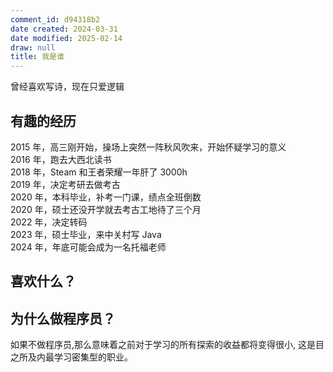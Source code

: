 ```yaml
---
comment_id: d94318b2
date created: 2024-03-31
date modified: 2025-02-14
draw: null
title: 我是谁
---
```

曾经喜欢写诗，现在只爱逻辑

<!-- more -->

## 有趣的经历

2015 年，高三刚开始，操场上突然一阵秋风吹来，开始怀疑学习的意义  
2016 年，跑去大西北读书  
2018 年，Steam 和王者荣耀一年肝了 3000h  
2019 年，决定考研去做考古  
2020 年，本科毕业，补考一门课，绩点全班倒数  
2020 年，硕士还没开学就去考古工地待了三个月  
2022 年，决定转码  
2023 年，硕士毕业，来中关村写 Java  
2024 年，年底可能会成为一名托福老师

## 喜欢什么？

## 为什么做程序员？

如果不做程序员,那么意味着之前对于学习的所有探索的收益都将变得很小, 这是目之所及内最学习密集型的职业。
